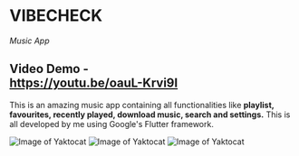 # VIBECHECK

*Music App*
## Video Demo - <div>https://youtu.be/oauL-Krvi9I</div>


This is an amazing music app containing all functionalities like **playlist, favourites, recently played, download music, search and settings.**
This is all developed by me using Google's Flutter framework.


![Image of Yaktocat](https://firebasestorage.googleapis.com/v0/b/akkay-chat.appspot.com/o/app-sss%2Fsmartmockups_kdda0k91.jpg?alt=media&token=fce11c99-36c4-4941-a166-9d57a0cc992e)
![Image of Yaktocat](https://firebasestorage.googleapis.com/v0/b/akkay-chat.appspot.com/o/app-sss%2Fsmartmockups_kdda4sxk.jpg?alt=media&token=6ea56763-e7d8-4f5f-b1a1-361f5c2aa704)
![Image of Yaktocat](https://firebasestorage.googleapis.com/v0/b/akkay-chat.appspot.com/o/app-sss%2Fsmartmockups_kdda7qgy.jpg?alt=media&token=3b31f7a3-e91b-403a-a30d-5b7795ca1f65)


